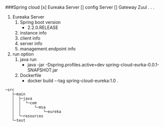 ###Spring cloud
[x] Eureaka Server
[] config Server
[] Gateway Zuul
.
.
.

1. Eureaka Server
    1. Spring boot version
         - 2.2.0.RELEASE
    1. instance info
    1. client info
    1. server info
    1. management.endpoint info
2. run option
    1. java run
         - java -jar -Dspring.profiles.active=dev spring-cloud-eurka-0.0.1-SNAPSHOT.jar
    1. Dockerfile
         - docker build --tag spring-cloud-eureka:1.0 .
```
─src
   ├─main
   │  ├─java
   │  │  └─com
   │  │      └─msa
   │  │          └─eureka
   │  └─resources
   └─test
```